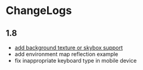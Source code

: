 # ChangeLogs

## 1.8

* [add background texture or skybox support](shader-nodes?id=the-clearcolor-input)
* add environment map reflection example
* fix inappropriate keyboard type in mobile device